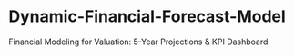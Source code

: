 # Dynamic-Financial-Forecast-Model
Financial Modeling for Valuation: 5-Year Projections &amp; KPI Dashboard
